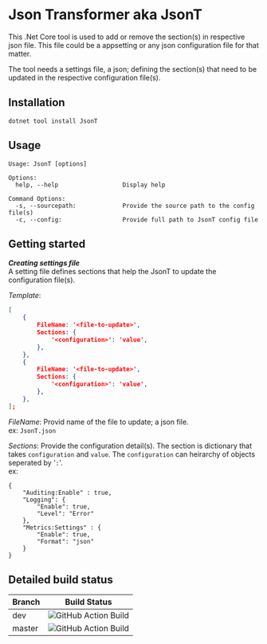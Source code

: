 # Json Transformer aka JsonT

This .Net Core tool is used to add or remove the section(s) in respective json file. This file could be a appsetting or any json configuration file for that matter.

The tool needs a settings file, a json; defining the section(s) that need to be updated in the respective configuration file(s).

## Installation

```
dotnet tool install JsonT
```

## Usage

```
Usage: JsonT [options]

Options:
  help, --help                  Display help

Command Options:
  -s, --sourcepath:             Provide the source path to the config file(s)
  -c, --config:                 Provide full path to JsonT config file
```

## Getting started

**_Creating settings file_**<br/>
A setting file defines sections that help the JsonT to update the configuration file(s).

_Template_:

```json
[
	{
		FileName: '<file-to-update>',
		Sections: {
			'<configuration>': 'value',
		},
	},
	{
		FileName: '<file-to-update>',
		Sections: {
			'<configuration>': 'value',
		},
	},
];
```

_FileName_: Provid name of the file to update; a json file.<br/>
ex: `JsonT.json`
<br/>

_Sections_: Provide the configuration detail(s). The section is dictionary that takes `configuration` and `value`. The `configuration` can heirarchy of objects seperated by '`:`'.<br/>
ex:

```
{
    "Auditing:Enable" : true,
    "Logging": {
        "Enable": true,
        "Level": "Error"
    },
    "Metrics:Settings" : {
        "Enable": true,
        "Format": "json"
    }
}
```

## Detailed build status

| Branch | Build Status                                                                                                       |
| ------ | ------------------------------------------------------------------------------------------------------------------ |
| dev    | ![GitHub Action Build](https://github.com/Achi054/JsonT/workflows/GitHub%20Action%20Build/badge.svg?branch=dev)    |
| master | ![GitHub Action Build](https://github.com/Achi054/JsonT/workflows/GitHub%20Action%20Build/badge.svg?branch=master) |
